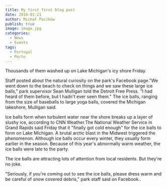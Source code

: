 ```yaml
---
title: My first first blog post
date: 2018-01-21
author: Michał Paczków
publish: true
image: image.jpg
categories:
  - News
  - Events
tags:
  - Portugal
  - Porto
---
```


Thousands of them washed up on Lake Michigan's icy shore Friday.

Staff posted about the natural curiosity on the park's Facebook page."We went down to the beach to check on things and we saw these large ice balls," park supervisor Sean Mulligan told the Detroit Free Press. "I had heard of them before, but I hadn't ever seen them."
The ice balls, ranging from the size of baseballs to large yoga balls, covered the Michigan lakeshore, Mulligan said.

Ice balls form when turbulent water near the shore breaks up a layer of slushy ice, according to CNN Weather.The National Weather Service in Grand Rapids said Friday that it "finally got cold enough" for the ice balls to form on Lake Michigan. A brutal arctic blast in the Midwest triggered the phenomenon.
Although ice balls occur every winter, they usually form earlier in the season. Because of this year's abnormally warm weather, the ice balls were late to the party.

The ice balls are attracting lots of attention from local residents. But they're no joke.

"Seriously, if you're coming out to see the ice balls, please dress warm and be careful of snow covered debris," park staff said on Facebook..
